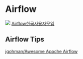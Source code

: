 # Airflow

![](<../.gitbook/assets/image (8).png>) [Airflow한국사용자모임](https://www.youtube.com/@Airflow-users-Korea)



## Airflow Tips

[jgohman/Awesome Apache Airflow](https://github.com/jghoman/awesome-apache-airflow)
